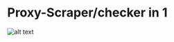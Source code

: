 # Proxy-Scraper/checker in 1

![alt text](https://cdn.discordapp.com/attachments/798475727829598228/824380187277656145/download.png)
